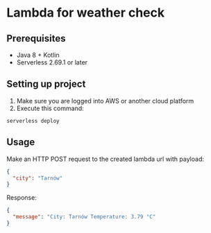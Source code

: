 # Lambda for weather check

## Prerequisites

* Java 8 + Kotlin
* Serverless 2.69.1 or later

## Setting up project

1. Make sure you are logged into AWS or another cloud platform
2. Execute this command:
```
serverless deploy
```

## Usage

Make an HTTP POST request to the created lambda url with payload:
```json
{
  "city": "Tarnów"
}
```

Response:
```json
{
  "message": "City: Tarnów Temperature: 3.79 °C"
}
```